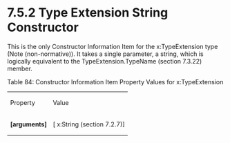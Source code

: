 <html dir="LTR" xmlns:mshelp="http://msdn.microsoft.com/mshelp" xmlns:ddue="http://ddue.schemas.microsoft.com/authoring/2003/5" xmlns:xlink="http://www.w3.org/1999/xlink" xmlns:tool="http://www.microsoft.com/tooltip"><body><input type="hidden" id="userDataCache" class="userDataStyle"><input type="hidden" id="hiddenScrollOffset"><img id="dropDownImage" style="display:none; height:0; width:0;" src="../local/drpdown.gif"><img id="dropDownHoverImage" style="display:none; height:0; width:0;" src="../local/drpdown_orange.gif"><img id="collapseImage" style="display:none; height:0; width:0;" src="../local/collapse.gif"><img id="expandImage" style="display:none; height:0; width:0;" src="../local/exp.gif"><img id="collapseAllImage" style="display:none; height:0; width:0;" src="../local/collall.gif"><img id="expandAllImage" style="display:none; height:0; width:0;" src="../local/expall.gif"><img id="copyImage" style="display:none; height:0; width:0;" src="../local/copycode.gif"><img id="copyHoverImage" style="display:none; height:0; width:0;" src="../local/copycodeHighlight.gif"><div id="header"><h1 class="heading">7.5.2 Type Extension String Constructor</h1></div><div id="mainSection"><div id="mainBody"><div id="allHistory" class="saveHistory" onsave="saveAll()" onload="loadAll()"></div>




<p xmlns:wsd="http://wsdev.schemas.microsoft.com/authoring/2008/2" xmlns:msxsl="urn:schemas-microsoft-com:xslt" xmlns:script="urn:script" xmlns:build="urn:build">
<div id="sectionSection0" class="section" name="collapseableSection"><content xmlns="http://ddue.schemas.microsoft.com/authoring/2003/5" xmlns:wsd="http://wsdev.schemas.microsoft.com/authoring/2008/2" xmlns:msxsl="urn:schemas-microsoft-com:xslt" xmlns:script="urn:script" xmlns:build="urn:build">
				</content></div><div id="sectionSection1" class="section" name="collapseableSection"><content xmlns="http://ddue.schemas.microsoft.com/authoring/2003/5" xmlns:wsd="http://wsdev.schemas.microsoft.com/authoring/2008/2" xmlns:msxsl="urn:schemas-microsoft-com:xslt" xmlns:script="urn:script" xmlns:build="urn:build">
					<p xmlns="">This is the only Constructor Information Item for the x:TypeExtension type (Note (non-normative)). It takes a single parameter, a string, which is logically equivalent to the <mshelp:link keywords="839b088d-0eee-4905-ade6-85d5fd76f370" tabindex="0">TypeExtension.TypeName (section </mshelp:link><mshelp:link keywords="839b088d-0eee-4905-ade6-85d5fd76f370" tabindex="0">7.3.22</mshelp:link><mshelp:link keywords="839b088d-0eee-4905-ade6-85d5fd76f370" tabindex="0">)</mshelp:link> member.</p>
					<p xmlns="">Table 84: Constructor Information Item Property Values for x:TypeExtension</p>
					<p xmlns=""><b></b></p><table class="ProtocolAuthoredTable" xmlns=""><tr>
								<td id="ShadedCell">
									<p>Property</p>
								</td>
								<td id="ShadedCell">
									<p>Value</p>
								</td>
							</tr><tr>
							<td>
								<p>
									<b>[arguments]</b>
								</p>
							</td>
							<td>
								<p>[ <mshelp:link keywords="5d75f9db-81a7-4b83-b432-05ef4d945cec" tabindex="0">x:String (section </mshelp:link><mshelp:link keywords="5d75f9db-81a7-4b83-b432-05ef4d945cec" tabindex="0">7.2.7</mshelp:link><mshelp:link keywords="5d75f9db-81a7-4b83-b432-05ef4d945cec" tabindex="0">)</mshelp:link>]</p>
							</td>
						</tr></table>
				</content></div><!--[if gte IE 5]>
			<tool:tip element="languageFilterToolTip" avoidmouse="false"/>
		<![endif]--></div><a name="feedback"></a><span></span></div></body></html>